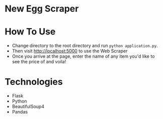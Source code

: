 # New Egg Scraper

# How To Use
- Change directory to the root directory and run `python application.py`.
- Then visit [http://localhost:5000](http://localhost:5000) to use the Web Scraper
- Once you arrive at the page, enter the name of any item you'd like to see the price of and voila!

# Technologies
- Flask
- Python
- BeautifulSoup4
- Pandas
